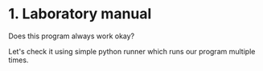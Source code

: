 # 1. Laboratory manual

Does this program always work okay?

Let's check it using simple python runner which runs our program multiple times.

